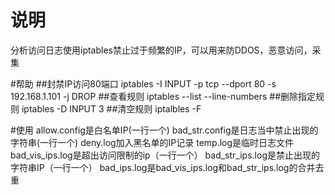 # 说明
分析访问日志使用iptables禁止过于频繁的IP，可以用来防DDOS，恶意访问，采集

#帮助
##封禁IP访问80端口
iptables -I INPUT -p tcp --dport 80 -s 192.168.1.101 -j DROP
##查看规则
iptables --list --line-numbers
##删除指定规则
iptables -D INPUT 3
##清空规则
iptalbles -F

#使用
allow.config是白名单IP(一行一个)
bad_str.config是日志当中禁止出现的字符串(一行一个)
deny.log加入黑名单的IP记录
temp.log是临时日志文件
bad_vis_ips.log是超出访问限制的ip（一行一个）
bad_str_ips.log是禁止出现的字符串IP（一行一个）
bad_ips.log是bad_vis_ips.log和bad_str_ips.log的合并去重

